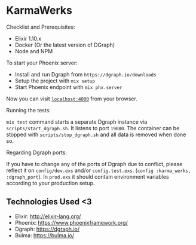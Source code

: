 # KarmaWerks

Checklist and Prerequisites:

* Elixir 1.10.x
* Docker (Or the latest version of DGraph)
* Node and NPM

To start your Phoenix server:

* Install and run Dgraph from `https://dgraph.io/downloads`
* Setup the project with `mix setup`
* Start Phoenix endpoint with `mix phx.server`

Now you can visit [`localhost:4000`](http://localhost:4000) from your browser.

Running the tests:

`mix test` command starts a separate Dgraph instance via `scripts/start_dgraph.sh`. It listens to port `19080`. The container can be stopped with `scripts/stop_dgraph.sh` and all data is removed when done so.

Regarding Dgraph ports:

If you have to change any of the ports of Dgraph due to conflict, please reflect it on `config/dev.exs` and/or `config.test.exs`. (`config :karma_werks, :dgraph_port`). In `prod.exs` it should contain environment variables according to your production setup.

## Technologies Used <3

* Elixir: http://elixir-lang.org/
* Phoenix: https://www.phoenixframework.org/
* Dgraph: https://dgraph.io/
* Bulma: https://bulma.io/

